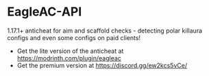 # EagleAC-API
1.17.1+ anticheat for aim and scaffold checks - detecting polar killaura configs and even some configs on paid clients!
- Get the lite version of the anticheat at https://modrinth.com/plugin/eagleac
- Get the premium version at https://discord.gg/ew2kcs5vCe/
